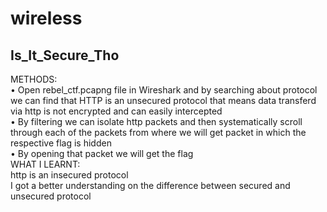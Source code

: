 # **wireless**
##  Is_It_Secure_Tho
METHODS: <br/>
•	Open rebel_ctf.pcapng file in Wireshark and by searching about protocol we can find that HTTP is an unsecured protocol that means data transferd via http is not encrypted and can easily intercepted <br/>
•	By filtering we can isolate http packets  and then systematically scroll through each of the packets from where we will get packet in  which the respective flag is hidden  <br/>
•	By opening that packet we will get the flag  <br/>
WHAT I LEARNT: <br/>
http is an insecured protocol <br/>
I got a better understanding on the difference between secured and unsecured protocol
